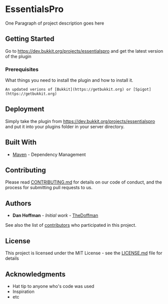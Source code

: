 # EssentialsPro

One Paragraph of project description goes here

## Getting Started

Go to https://dev.bukkit.org/projects/essentialspro and get the latest version of the plugin
### Prerequisites

What things you need to install the plugin and how to install it.

```
An updated verions of [Bukkit](https://getbukkit.org) or [Spigot](https://getbukkit.org)
```

## Deployment

Simply take the plugin from https://dev.bukkit.org/projects/essentialspro and put it into your plugins folder in your server directory.

## Built With

* [Maven](https://maven.apache.org/) - Dependency Management

## Contributing

Please read [CONTRIBUTING.md](https://gist.github.com/PurpleBooth/b24679402957c63ec426) for details on our code of conduct, and the process for submitting pull requests to us.

## Authors

* **Dan Hoffman** - *Initial work* - [TheDoffman](https://github.com/TheDoffman)

See also the list of [contributors](https://github.com/TheDoffman/EssentialsPro/contributors) who participated in this project.

## License

This project is licensed under the MIT License - see the [LICENSE.md](LICENSE.md) file for details

## Acknowledgments

* Hat tip to anyone who's code was used
* Inspiration
* etc
